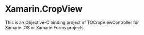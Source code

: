 # Xamarin.CropView
This is an Objective-C binding project of TOCropViewController for Xamarin.iOS or Xamarin.Forms projects
